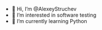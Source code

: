 - 👋 Hi, I’m @AlexeyStruchev
- 👀 I’m interested in software testing
- 🌱 I’m currently learning Python

<!---
AlexeyStruchev/AlexeyStruchev is a ✨ special ✨ repository because its `README.md` (this file) appears on your GitHub profile.
You can click the Preview link to take a look at your changes.
--->
